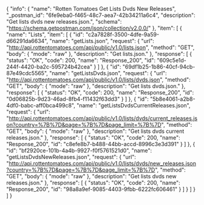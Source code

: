 {
  "info": {
    "name": "Rotten Tomatoes Get Lists Dvds New Releases",
    "_postman_id": "6fe9eba0-f465-48c7-aea7-42b34211a6c4",
    "description": "Get lists dvds new releases.json.",
    "schema": "https://schema.getpostman.com/json/collection/v2.0.0/"
  },
  "item": [
    {
      "name": "Lists",
      "item": [
        {
          "id": "c2a7828f-3500-4dfe-9a59-d66291da6634",
          "name": "getLists.json",
          "request": {
            "url": "http://api.rottentomatoes.com/api/public/v1.0/lists.json",
            "method": "GET",
            "body": {
              "mode": "raw"
            },
            "description": "Get lists.json."
          },
          "response": [
            {
              "status": "OK",
              "code": 200,
              "name": "Response_200",
              "id": "609c5e1d-244f-4420-ba2c-595724b42cea"
            }
          ]
        },
        {
          "id": "69df1b25-1b86-40cf-94cb-87e49cdc5565",
          "name": "getListsDvds.json",
          "request": {
            "url": "http://api.rottentomatoes.com/api/public/v1.0/lists/dvds.json",
            "method": "GET",
            "body": {
              "mode": "raw"
            },
            "description": "Get lists dvds.json."
          },
          "response": [
            {
              "status": "OK",
              "code": 200,
              "name": "Response_200",
              "id": "0d06825b-9d23-46ad-8fb4-f11432f63dd3"
            }
          ]
        },
        {
          "id": "5b8e4061-a2b8-4df0-babc-aff0bca499c8",
          "name": "getListsDvdsCurrentReleases.json",
          "request": {
            "url": "http://api.rottentomatoes.com/api/public/v1.0/lists/dvds/current_releases.json?country=%7B%7D&page=%7B%7D&page_limit=%7B%7D",
            "method": "GET",
            "body": {
              "mode": "raw"
            },
            "description": "Get lists dvds current releases.json."
          },
          "response": [
            {
              "status": "OK",
              "code": 200,
              "name": "Response_200",
              "id": "c8efe8b7-b488-44bb-accd-8996c3e3d391"
            }
          ]
        },
        {
          "id": "bf2920ce-101b-4a4b-9927-f0f5761521d0",
          "name": "getListsDvdsNewReleases.json",
          "request": {
            "url": "http://api.rottentomatoes.com/api/public/v1.0/lists/dvds/new_releases.json?country=%7B%7D&page=%7B%7D&page_limit=%7B%7D",
            "method": "GET",
            "body": {
              "mode": "raw"
            },
            "description": "Get lists dvds new releases.json."
          },
          "response": [
            {
              "status": "OK",
              "code": 200,
              "name": "Response_200",
              "id": "98a8a9ef-9085-4403-9fbb-6222fc606461"
            }
          ]
        }
      ]
    }
  ]
}